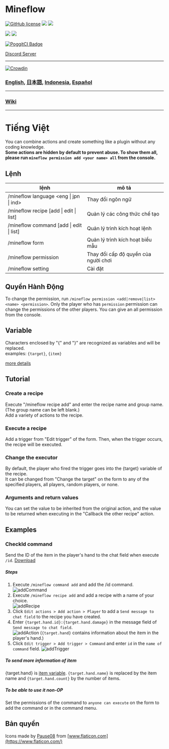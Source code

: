 # Mineflow

[![GitHub license](https://img.shields.io/badge/license-UIUC/NCSA-blue.svg)](https://github.com/aieuo/Mineflow/blob/master/LICENSE) [![](https://poggit.pmmp.io/shield.state/Mineflow)](https://poggit.pmmp.io/p/Mineflow) [![](https://poggit.pmmp.io/shield.api/Mineflow)](https://poggit.pmmp.io/p/Mineflow)

[![](https://poggit.pmmp.io/shield.dl/Mineflow)](https://poggit.pmmp.io/p/Mineflow) [![](https://poggit.pmmp.io/shield.dl.total/Mineflow)](https://poggit.pmmp.io/p/Mineflow)

[![PoggitCI Badge](https://poggit.pmmp.io/ci.badge/aieuo/Mineflow/Mineflow)](https://poggit.pmmp.io/ci/aieuo/Mineflow/Mineflow)

[Discord Server](https://discord.gg/RK27uaZEt7)

---

[![Crowdin](https://badges.crowdin.net/mineflow/localized.svg)](https://crowdin.com/project/mineflow)

### [English](/README.md), [日本語](/.github/readme/jpn.md), [Indonesia](/.github/readme/ind.md), [Español](/.github/readme/spa.md)

---

### [Wiki](https://Mineflow.github.io/docs)

---

# Tiếng Việt

You can combine actions and create something like a plugin without any coding knowledge.\
**Some actions are hidden by default to prevent abuse. To show them all, please run `mineflow permission add <your name> all` from the console.**

## Lệnh

| lệnh                                                                                                                                        | mô tả                                |
| ------------------------------------------------------------------------------------------------------------------------------------------- | ------------------------------------ |
| /mineflow language <eng &#124; jpn &#124; ind>                             | Thay đổi ngôn ngữ                    |
| /mineflow recipe [add &#124; edit &#124; list]  | Quản lý các công thức chế tạo        |
| /mineflow command [add &#124; edit &#124; list] | Quản lý trình kích hoạt lệnh         |
| /mineflow form                                                                                                                              | Quản lý trình kích hoạt biểu mẫu     |
| /mineflow permission <name> <level>                                                                                                         | Thay đổi cấp độ quyền của người chơi |
| /mineflow setting                                                                                                                           | Cài đặt                              |

## Quyền Hành Động

To change the permission, run `/mineflow permission <add|remove|list> <name> <permission>`. Only the player who has `permission` permission can change the permissions of the other players. You can give an all permission from the console.

## Variable

Characters enclosed by "{" and "}" are recognized as variables and will be replaced.\
examples: `{target}`, `{item}`

[more details](https://mineflow.github.io/docs/eng/#/variable/about)

## Tutorial

### Create a recipe

Execute "/mineflow recipe add" and enter the recipe name and group name. (The group name can be left blank.)\
Add a variety of actions to the recipe.

### Execute a recipe

Add a trigger from "Edit trigger" of the form. Then, when the trigger occurs, the recipe will be executed.

### Change the executor

By default, the player who fired the trigger goes into the {target} variable of the recipe.\
It can be changed from "Change the target" on the form to any of the specified players, all players, random players, or none.

### Arguments and return values

You can set the value to be inherited from the original action, and the value to be returned when executing in the "Callback the other recipe" action.

## Examples

### CheckId command

Send the ID of the item in the player's hand to the chat field when execute `/id`.
[Download](https://github.com/aieuo/MineflowExamples/blob/master/checkId.json)

##### Steps

1. Execute `/mineflow command add` and add the /id command.\
   ![addCommand](https://github.com/aieuo/images/blob/master/mineflow/eng/CheckId_1.png?raw=true)
2. Execute `/mineflow recipe add` and add a recipe with a name of your choice.\
   ![addRecipe](https://github.com/aieuo/images/blob/master/mineflow/eng/CheckId_2.png?raw=true)
3. Click `Edit actions > Add action > Player` to add a `Send message to chat field` to the recipe you have created.
4. Enter `{target.hand.id}:{target.hand.damage}` in the message field of `Send message to chat field`.\
   ![addAction](https://github.com/aieuo/images/blob/master/mineflow/eng/CheckId_3.png?raw=true) (`{target.hand}` contains information about the item in the player's hand.)
5. Click `Edit trigger > Add trigger > Command` and enter `id` in the `name of command` field.
   ![addTrigger](https://github.com/aieuo/images/blob/master/mineflow/eng/CheckId_4.png?raw=true)

##### To send more information of item

{target.hand} is [item variable](https://github.com/aieuo/Mineflow/wiki/Variable#item). `{target.hand.name}` is replaced by the item name and `{target.hand.count}` by the number of items.

##### To be able to use it non-OP

Set the permissions of the command to `anyone can execute` on the form to add the command or in the command menu.

## Bản quyền

Icons made by [Pause08](https://www.flaticon.com/authors/pause08) from [www.flaticon.com](https://www.flaticon.com/)
